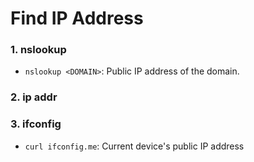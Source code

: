 # Find IP Address

### 1. nslookup

- `nslookup <DOMAIN>`: Public IP address of the domain.

### 2. ip addr

### 3. ifconfig

- `curl ifconfig.me`: Current device's public IP address
